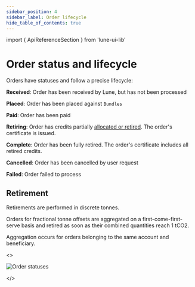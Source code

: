 ```yaml
---
sidebar_position: 4
sidebar_label: Order lifecycle
hide_table_of_contents: true
---
```

import { ApiReferenceSection } from 'lune-ui-lib'

# Order status and lifecycle


<div className="sections">

<ApiReferenceSection>

<div className="paragraphSections">

<div>

Orders have statuses and follow a precise lifecycle:

**Received**: Order has been received by Lune, but has not been processed

**Placed**: Order has been placed against `Bundles`

**Paid**: Order has been paid

**Retiring**: Order has credits partially [allocated or retired](https://www.notion.so/luneco/Explaining-the-difference-in-carbon-credit-retirement-timelines-83d6a39105c049b0859eb7399dd7942e). The order's certificate is issued.

**Complete**: Order has been fully retired. The order's certificate includes all retired credits.

**Cancelled**: Order has been cancelled by user request

**Failed**: Order failed to process

</div>
<div>

## Retirement

Retirements are performed in discrete tonnes.

Orders for fractional tonne offsets are aggregated on a first-come-first-serve basis and retired as soon as their combined quantities reach 1 tCO2.

Aggregation occurs for orders belonging to the same account and beneficiary.

</div>
</div>

<>

![Order statuses](/img/order-statuses.png)

</>

</ApiReferenceSection>

</div>
